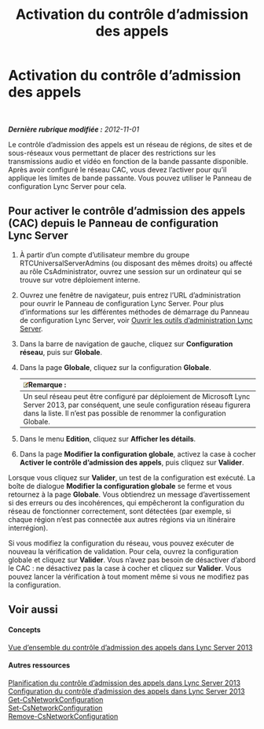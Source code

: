 ﻿---
title: Activation du contrôle d’admission des appels
TOCTitle: Activation du contrôle d’admission des appels
ms:assetid: 015f5c8f-2f90-4b9e-8149-b33767e90582
ms:mtpsurl: https://technet.microsoft.com/fr-fr/library/Gg520942(v=OCS.15)
ms:contentKeyID: 49296060
ms.date: 05/20/2016
mtps_version: v=OCS.15
ms.translationtype: HT
---

# Activation du contrôle d’admission des appels

 

_**Dernière rubrique modifiée :** 2012-11-01_

Le contrôle d’admission des appels est un réseau de régions, de sites et de sous-réseaux vous permettant de placer des restrictions sur les transmissions audio et vidéo en fonction de la bande passante disponible. Après avoir configuré le réseau CAC, vous devez l’activer pour qu’il applique les limites de bande passante. Vous pouvez utiliser le Panneau de configuration Lync Server pour cela.

## Pour activer le contrôle d’admission des appels (CAC) depuis le Panneau de configuration Lync Server

1.  À partir d’un compte d’utilisateur membre du groupe RTCUniversalServerAdmins (ou disposant des mêmes droits) ou affecté au rôle CsAdministrator, ouvrez une session sur un ordinateur qui se trouve sur votre déploiement interne.

2.  Ouvrez une fenêtre de navigateur, puis entrez l’URL d’administration pour ouvrir le Panneau de configuration Lync Server. Pour plus d’informations sur les différentes méthodes de démarrage du Panneau de configuration Lync Server, voir [Ouvrir les outils d’administration Lync Server](lync-server-2013-open-lync-server-administrative-tools.md).

3.  Dans la barre de navigation de gauche, cliquez sur **Configuration réseau**, puis sur **Globale**.

4.  Dans la page **Globale**, cliquez sur la configuration **Globale**.
    
    <table>
    <thead>
    <tr class="header">
    <th><img src="images/Gg398920.note(OCS.15).gif" title="note" alt="note" />Remarque :</th>
    </tr>
    </thead>
    <tbody>
    <tr class="odd">
    <td>Un seul réseau peut être configuré par déploiement de Microsoft Lync Server 2013, par conséquent, une seule configuration réseau figurera dans la liste. Il n’est pas possible de renommer la configuration Globale.</td>
    </tr>
    </tbody>
    </table>


5.  Dans le menu **Edition**, cliquez sur **Afficher les détails**.

6.  Dans la page **Modifier la configuration globale**, activez la case à cocher **Activer le contrôle d’admission des appels**, puis cliquez sur **Valider**.

Lorsque vous cliquez sur **Valider**, un test de la configuration est exécuté. La boîte de dialogue **Modifier la configuration globale** se ferme et vous retournez à la page **Globale**. Vous obtiendrez un message d’avertissement si des erreurs ou des incohérences, qui empêcheront la configuration du réseau de fonctionner correctement, sont détectées (par exemple, si chaque région n’est pas connectée aux autres régions via un itinéraire interrégion).

Si vous modifiez la configuration du réseau, vous pouvez exécuter de nouveau la vérification de validation. Pour cela, ouvrez la configuration globale et cliquez sur **Valider**. Vous n’avez pas besoin de désactiver d’abord le CAC : ne désactivez pas la case à cocher et cliquez sur **Valider**. Vous pouvez lancer la vérification à tout moment même si vous ne modifiez pas la configuration.

## Voir aussi

#### Concepts

[Vue d’ensemble du contrôle d’admission des appels dans Lync Server 2013](lync-server-2013-overview-of-call-admission-control.md)  

#### Autres ressources

[Planification du contrôle d’admission des appels dans Lync Server 2013](lync-server-2013-planning-for-call-admission-control.md)  
[Configuration du contrôle d’admission des appels dans Lync Server 2013](lync-server-2013-configure-call-admission-control.md)  
[Get-CsNetworkConfiguration](get-csnetworkconfiguration.md)  
[Set-CsNetworkConfiguration](set-csnetworkconfiguration.md)  
[Remove-CsNetworkConfiguration](remove-csnetworkconfiguration.md)

